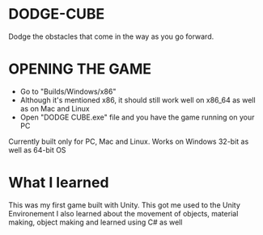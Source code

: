 # DODGE-CUBE

Dodge the obstacles that come in the way as you go forward.

# OPENING THE GAME
- Go to "Builds/Windows/x86"
- Although it's mentioned x86, it should still work well on x86_64 as well as on Mac and Linux
- Open "DODGE CUBE.exe" file and you have the game running on your PC

Currently built only for PC, Mac and Linux. 
Works on Windows 32-bit as well as 64-bit OS

# What I learned
This was my first game built with Unity. This got me used to the Unity Environement
I also learned about the movement of objects, material making, object making and learned using C# as well
